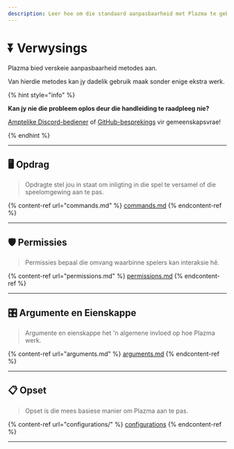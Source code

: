 ```yaml
---
description: Leer hoe om die standaard aanpasbaarheid met Plazma te gebruik.
---
```


# ⏬ Verwysings

Plazma bied verskeie aanpasbaarheid metodes aan.

Van hierdie metodes kan jy dadelik gebruik maak sonder enige ekstra werk.

{% hint style="info" %}

**Kan jy nie die probleem oplos deur die handleiding te raadpleeg nie?**

[Amptelike Discord-bediener](https://discord.gg/MmfC52K8A8) of [GitHub-besprekings](https://github.com/PlazmaMC/PlazmaBukkit/discussions) vir gemeenskapsvrae!

{% endhint %}

***

## 🖥️ Opdrag <a href="#id-1" id="id-1"></a>

> Opdragte stel jou in staat om inligting in die spel te versamel of die speelomgewing aan te pas.

{% content-ref url="commands.md" %}
[commands.md](commands.md)
{% endcontent-ref %}

***

## 🛡️ Permissies <a href="#id-2" id="id-2"></a>

> Permissies bepaal die omvang waarbinne spelers kan interaksie hê.

{% content-ref url="permissions.md" %}
[permissions.md](permissions.md)
{% endcontent-ref %}

***

## 🎛️ Argumente en Eienskappe <a href="#id-3" id="id-3"></a>

> Argumente en eienskappe het 'n algemene invloed op hoe Plazma werk.

{% content-ref url="arguments.md" %}
[arguments.md](arguments.md)
{% endcontent-ref %}

***

## 📋 Opset <a href="#id-4" id="id-4"></a>

> Opset is die mees basiese manier om Plazma aan te pas.

{% content-ref url="configurations/" %}
[configurations](configurations/)
{% endcontent-ref %}

***
